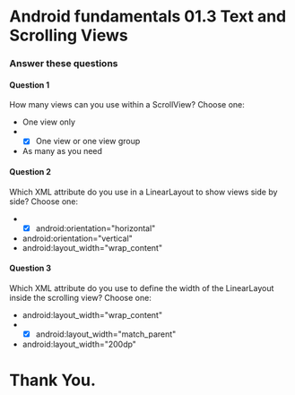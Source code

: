 # Android fundamentals 01.3 Text and Scrolling Views

### Answer these questions

#### Question 1

How many views can you use within a ScrollView? Choose one:

* One view only
* - [x] One view or one view group
* As many as you need

#### Question 2

Which XML attribute do you use in a LinearLayout to show views side by side? Choose one:

* - [x] android:orientation="horizontal"
* android:orientation="vertical"
* android:layout_width="wrap_content"

#### Question 3 

Which XML attribute do you use to define the width of the LinearLayout inside the scrolling view? Choose one:

* android:layout_width="wrap_content"
* - [x] android:layout_width="match_parent"
* android:layout_width="200dp"


# Thank You.
